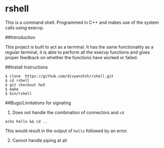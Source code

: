 # rshell
This is a command shell. Programmed in C++ and makes use of the system calls using execvp.

##Introduction

This project is built to act as a terminal. It has the same functionality as a regular terminal, it is able to perform all the execvp functions and gives proper feedback on whether the functions have worked or failed.

##Install Instructions

```
$ clone  https://github.com/divyanshch/rshell.git
$ cd rshell
$ git checkout hw3
$ make
$ bin/rshell
```
##Bugs/Limitations for signaling

1. Does not handle the combination of connectors and `cd`

  ``echo hello && cd ..``

This would result in the output of `hello` followed by an error.

2. Cannot handle piping at all





